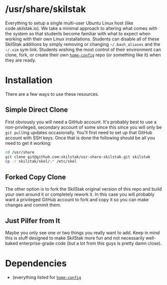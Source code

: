 # /usr/share/skilstak

Everything to setup a single multi-user Ubuntu Linux host (like
code.skilstak.io). We take a minimal approach to altering what comes
with the system so that students become familiar with what to expect
when working with their own Linux installations. Students can disable
all of these SkilStak additions by simply removing or changing
`~/.bash_aliases` and the `~/.vim` sym link. Students wishing the
most control of their environment can clone, fork, or create their
own [`home-config`][config] repo (or something like it) when they
are ready.

# Installation

There are a few ways to use these resources.

## Simple Direct Clone

First obviously you will need a GitHub account. It's probably best
to use a non-privileged, secondary account of some since this since
you will only be `git pull`ing updates occasionally. You'll first
need to set up that GitHub account with SSH keys. Once that is done the
following should be all you need to get it working:

```sh
cd /usr/share
git clone git@github.com:skilstak/usr-share-skilstak.git skilstak
cp -r skilstak/skel/.* /etc/skel
```

## Forked Copy Clone

The other option is to fork the SkilStak original version of this
repo and build your own around it or completely rework it. In this case
you will probably want a privileged GitHub account to fork and copy it so
you can make changes and commit them.

## Just Pilfer from It

Maybe you only see one or two things you really want to add. Keep in mind
this is stuff designed to make SkilStak more fun and not necessarily
well-baked enterprise-grade code (but a lot from this guys is pretty damn
close).

# Dependencies

* (everything listed for [`home-config`][config]

[config]: http://github.com/skilstak/home-config
